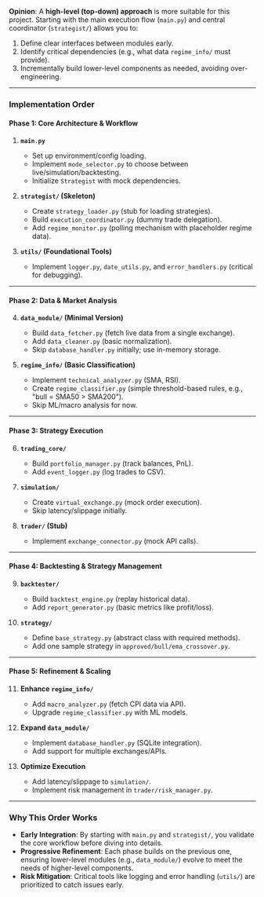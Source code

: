 **Opinion**: A **high-level (top-down) approach** is more suitable for this project. Starting with the main execution flow (`main.py`) and central coordinator (`strategist/`) allows you to:  
1. Define clear interfaces between modules early.  
2. Identify critical dependencies (e.g., what data `regime_info/` must provide).  
3. Incrementally build lower-level components as needed, avoiding over-engineering.  

---

### **Implementation Order**  
#### **Phase 1: Core Architecture & Workflow**  
1. **`main.py`**  
   - Set up environment/config loading.  
   - Implement `mode_selector.py` to choose between live/simulation/backtesting.  
   - Initialize `Strategist` with mock dependencies.  

2. **`strategist/` (Skeleton)**  
   - Create `strategy_loader.py` (stub for loading strategies).  
   - Build `execution_coordinator.py` (dummy trade delegation).  
   - Add `regime_monitor.py` (polling mechanism with placeholder regime data).  

3. **`utils/` (Foundational Tools)**  
   - Implement `logger.py`, `date_utils.py`, and `error_handlers.py` (critical for debugging).  

---

#### **Phase 2: Data & Market Analysis**  
4. **`data_module/` (Minimal Version)**  
   - Build `data_fetcher.py` (fetch live data from a single exchange).  
   - Add `data_cleaner.py` (basic normalization).  
   - Skip `database_handler.py` initially; use in-memory storage.  

5. **`regime_info/` (Basic Classification)**  
   - Implement `technical_analyzer.py` (SMA, RSI).  
   - Create `regime_classifier.py` (simple threshold-based rules, e.g., "bull = SMA50 > SMA200").  
   - Skip ML/macro analysis for now.  

---

#### **Phase 3: Strategy Execution**  
6. **`trading_core/`**  
   - Build `portfolio_manager.py` (track balances, PnL).  
   - Add `event_logger.py` (log trades to CSV).  

7. **`simulation/`**  
   - Create `virtual_exchange.py` (mock order execution).  
   - Skip latency/slippage initially.  

8. **`trader/` (Stub)**  
   - Implement `exchange_connector.py` (mock API calls).  

---

#### **Phase 4: Backtesting & Strategy Management**  
9. **`backtester/`**  
   - Build `backtest_engine.py` (replay historical data).  
   - Add `report_generator.py` (basic metrics like profit/loss).  

10. **`strategy/`**  
    - Define `base_strategy.py` (abstract class with required methods).  
    - Add one sample strategy in `approved/bull/ema_crossover.py`.  

---

#### **Phase 5: Refinement & Scaling**  
11. **Enhance `regime_info/`**  
    - Add `macro_analyzer.py` (fetch CPI data via API).  
    - Upgrade `regime_classifier.py` with ML models.  

12. **Expand `data_module/`**  
    - Implement `database_handler.py` (SQLite integration).  
    - Add support for multiple exchanges/APIs.  

13. **Optimize Execution**  
    - Add latency/slippage to `simulation/`.  
    - Implement risk management in `trader/risk_manager.py`.  

---

### **Why This Order Works**  
- **Early Integration**: By starting with `main.py` and `strategist/`, you validate the core workflow before diving into details.  
- **Progressive Refinement**: Each phase builds on the previous one, ensuring lower-level modules (e.g., `data_module/`) evolve to meet the needs of higher-level components.  
- **Risk Mitigation**: Critical tools like logging and error handling (`utils/`) are prioritized to catch issues early.